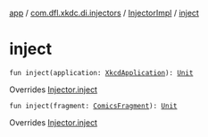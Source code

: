[app](../../index.md) / [com.dfl.xkdc.di.injectors](../index.md) / [InjectorImpl](index.md) / [inject](./inject.md)

# inject

`fun inject(application: `[`XkcdApplication`](../../com.dfl.xkdc/-xkcd-application/index.md)`): `[`Unit`](https://kotlinlang.org/api/latest/jvm/stdlib/kotlin/-unit/index.html)

Overrides [Injector.inject](../-injector/inject.md)


`fun inject(fragment: `[`ComicsFragment`](../../com.dfl.xkdc.comics/-comics-fragment/index.md)`): `[`Unit`](https://kotlinlang.org/api/latest/jvm/stdlib/kotlin/-unit/index.html)

Overrides [Injector.inject](../-injector/inject.md)

